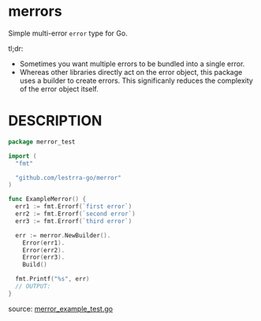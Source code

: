 merrors
=======

Simple multi-error `error` type for Go.

tl;dr:

* Sometimes you want multiple errors to be bundled into a single error.
* Whereas other libraries directly act on the error object, this package uses a builder to create errors. This significanly reduces the complexity of the error object itself.

# DESCRIPTION

<!-- INCLUDE(merror_example_test.go) -->
```go
package merror_test

import (
  "fmt"

  "github.com/lestrra-go/merror"
)

func ExampleMerror() {
  err1 := fmt.Errorf(`first error`)
  err2 := fmt.Errorf(`second error`)
  err3 := fmt.Errorf(`third error`)

  err := merror.NewBuilder().
    Error(err1).
    Error(err2).
    Error(err3).
    Build()

  fmt.Printf("%s", err)
  // OUTPUT:
}
```
source: [merror_example_test.go](https://github.com/lestrrat-go/merror/blob/main/merror_example_test.go)
<!-- END INCLUDE -->
